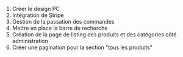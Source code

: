 1. Créer le design PC
3. Intégration de Stripe
4. Gestion de la passation des commandes
5. Mettre en place la barre de recherche
6. Création de la page de listing des produits et des catégories côté administration
8. Créer une pagination pour la section "tous les produits"